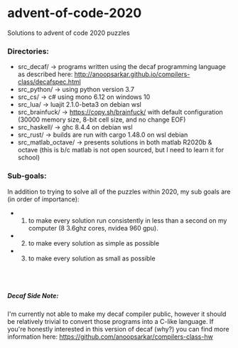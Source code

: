 # advent-of-code-2020
 Solutions to advent of code 2020 puzzles

### Directories:
- src_decaf/ -> programs written using the decaf programming language as described here: http://anoopsarkar.github.io/compilers-class/decafspec.html
- src_python/ -> using python version 3.7
- src_cs/ -> c# using mono 6.12 on windows 10
- src_lua/ -> luajit 2.1.0-beta3 on debian wsl
- src_brainfuck/ -> https://copy.sh/brainfuck/ with default configuration (30000 memory size, 8-bit cell size, and no change EOF)
- src_haskell/ -> ghc 8.4.4 on debian wsl
- src_rust/ -> builds are run with cargo 1.48.0 on wsl debian
- src_matlab_octave/ -> presents solutions in both matlab R2020b & octave (this is b/c matlab is not open sourced, but I need to learn it for school)

### Sub-goals:
In addition to trying to solve all of the puzzles within 2020, my sub goals are (in order of importance):
- 1. to make every solution run consistently in less than a second on my computer (8 3.6ghz cores, nvidea 960 gpu).
- 2. to make every solution as simple as possible
- 3. to make every solution as small as possible

<br>
<br>

##### Decaf Side Note:
I'm currently not able to make my decaf compiler public, however it should be relatively trivial to convert those programs into a C-like language.
If you're honestly interested in this version of decaf (why?) you can find more information here: https://github.com/anoopsarkar/compilers-class-hw
